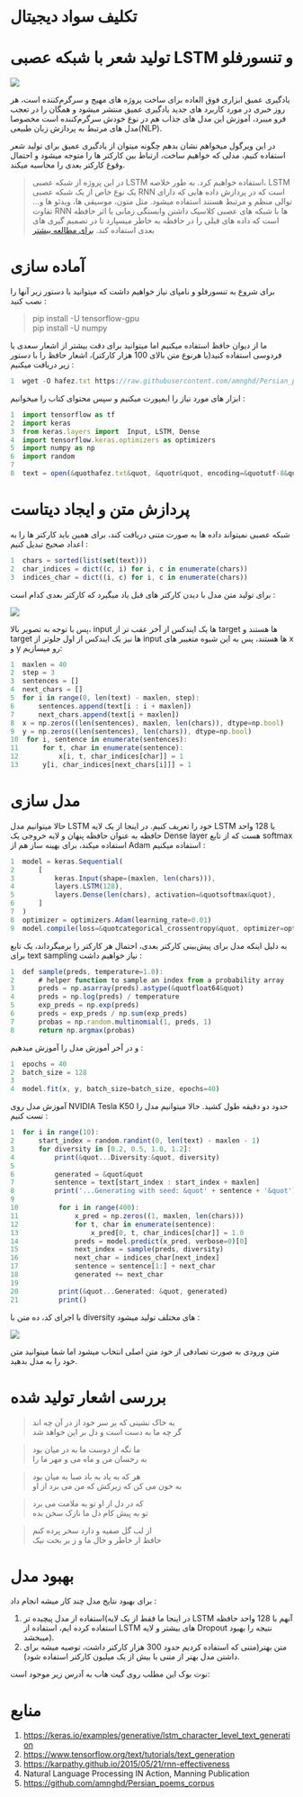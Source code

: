# تکلیف سواد دیجیتال
# <div dir="rtl">
# تولید شعر با شبکه عصبی LSTM و تنسورفلو 
![](https://files.virgool.io/upload/users/1223901/posts/rynq4emx1qcx/5bqtxkgjyhop.jpeg)

یادگیری عمیق ابزاری فوق العاده برای ساخت پروژه های مهیج و سرگرم‌کننده است، هر روز خبری در مورد کاربرد های جدید یادگیری عمیق منتشر میشود و همگان را در تعجب فرو میبرد، آموزش این مدل های جذاب هم در نوع خودش سرگرم‌کننده است مخصوصا مدل های مرتبط به پردازش زبان طبیعی(NLP).

در این ویرگول میخواهم نشان بدهم چگونه میتوان از یادگیری عمیق برای تولید شعر استفاده کنیم، مدلی که خواهیم ساخت، ارتباط بین کارکتر ها را متوجه میشود و احتمال وقوع کارکتر بعدی را محاسبه میکند.
  
> در این پروژه از شبکه عصبی LSTM استفاده خواهیم کرد. به طور خلاصه، LSTM یک نوع خاص از یک شبکه عصبی RNN است که در پردازش داده هایی که دارای توالی منظم و مرتبط هستند استفاده میشود. مثل متون، موسیقی ها، ویدئو ها و...
>تفاوت RNN ها با شبکه های عصبی کلاسیک داشتن وابستگی زمانی یا اثر حافظه است که داده های قبلی را در حافظه به خاطر میسپارد تا در تصمیم گیری های بعدی استفاده کند.
> [برای مطالعه بیشتر](https://colah.github.io/posts/2015-08-Understanding-LSTMs)

# آماده سازی
برای شروع به تنسورفلو و نامپای نیاز خواهیم داشت که میتوانید با دستور زیر آنها را نصب کنید :

>pip install -U tensorflow-gpu<br>
>pip install -U numpy


ما از دیوان حافظ استفاده میکنیم اما میتوانید برای دقت بیشتر از اشعار سعدی یا فردوسی استفاده کنید(یا هرنوع متن بالای 100 هزار کارکتر)، اشعار حافظ را با دستور زیر دریافت میکنیم :

```javascript
1  wget -O hafez.txt https://raw.githubusercontent.com/amnghd/Persian_poems_corpus/master/normalized/hafez_norm.txt
```

ابزار های مورد نیاز را ایمپورت میکنیم و سپس محتوای کتاب را میخوانیم :

```javascript
1  import tensorflow as tf
2  import keras
3  from keras.layers import  Input, LSTM, Dense
4  import tensorflow.keras.optimizers as optimizers
5  import numpy as np
6  import random
7
8  text = open(&quothafez.txt&quot, &quotr&quot, encoding=&quotutf-8&quot).read()
```

# پردازش متن و ایجاد دیتاست

شبکه عصبی نمیتواند داده ها به صورت متنی دریافت کند، برای همین باید کارکتر ها را به اعداد صحیح تبدیل کنیم :

```javascript
1  chars = sorted(list(set(text)))
2  char_indices = dict((c, i) for i, c in enumerate(chars))
3  indices_char = dict((i, c) for i, c in enumerate(chars))
```

برای تولید متن مدل با دیدن کارکتر های قبل یاد میگیرد که کارکتر بعدی کدام است :

![](https://files.virgool.io/upload/users/1223901/posts/rynq4emx1qcx/5378m1t6nquv.jpeg)

پس با توجه به تصویر بالا، input ها یک ایندکس از آخر عقب تر از target ها هستند و target ها نیز یک ایندکس از اول جلوتر از input ها هستند، پس به این شیوه متغییر های x و y رو میسازیم:

```javascript
1  maxlen = 40
2  step = 3
3  sentences = []
4  next_chars = []
5  for i in range(0, len(text) - maxlen, step):
6      sentences.append(text[i : i + maxlen])
7      next_chars.append(text[i + maxlen])
8  x = np.zeros((len(sentences), maxlen, len(chars)), dtype=np.bool)
9  y = np.zeros((len(sentences), len(chars)), dtype=np.bool)
10  for i, sentence in enumerate(sentences):
11      for t, char in enumerate(sentence):
12          x[i, t, char_indices[char]] = 1
13      y[i, char_indices[next_chars[i]]] = 1
```

# مدل سازی

حالا میتوانیم مدل LSTM خود را تعریف کنیم. در اینجا از یک لایه LSTM با 128 واحد حافظه به عنوان حافظه پنهان و لایه خروجی یک Dense layer هست که از تابع softmax استفاده میکند، برای بهینه ساز هم از Adam استفاده میکنیم :

```javascript
1  model = keras.Sequential(
2      [
3          keras.Input(shape=(maxlen, len(chars))),
4          layers.LSTM(128),
5          layers.Dense(len(chars), activation=&quotsoftmax&quot),
6      ]
7  )
8  optimizer = optimizers.Adam(learning_rate=0.01)
9  model.compile(loss=&quotcategorical_crossentropy&quot, optimizer=optimizer)
```

به دلیل اینکه مدل برای پیش‌بینی کارکتر بعدی، احتمال هر کارکتر را برمیگرداند، یک تابع برای text sampling نیاز خواهیم داشت :

```javascript
1  def sample(preds, temperature=1.0):
2      # helper function to sample an index from a probability array
3      preds = np.asarray(preds).astype(&quotfloat64&quot)
4      preds = np.log(preds) / temperature
5      exp_preds = np.exp(preds)
6      preds = exp_preds / np.sum(exp_preds)
7      probas = np.random.multinomial(1, preds, 1)
8      return np.argmax(probas)
```

و در آخر آموزش مدل را آموزش میدهیم :

```javascript
1  epochs = 40
2  batch_size = 128
3
4  model.fit(x, y, batch_size=batch_size, epochs=40)
```

آموزش مدل روی NVIDIA Tesla K50 حدود دو دقیقه طول کشید. حالا میتوانیم مدل را تست کنیم :

```javascript
1  for i in range(10):
2      start_index = random.randint(0, len(text) - maxlen - 1)
3      for diversity in [0.2, 0.5, 1.0, 1.2]:
4          print(&quot...Diversity:&quot, diversity)
5
6          generated = &quot&quot
7          sentence = text[start_index : start_index + maxlen]
8          print('...Generating with seed: &quot' + sentence + '&quot')
9
10          for i in range(400):
11              x_pred = np.zeros((1, maxlen, len(chars)))
12              for t, char in enumerate(sentence):
13                  x_pred[0, t, char_indices[char]] = 1.0
14              preds = model.predict(x_pred, verbose=0)[0]
15              next_index = sample(preds, diversity)
16              next_char = indices_char[next_index]
17              sentence = sentence[1:] + next_char
18              generated += next_char
19  
20          print(&quot...Generated: &quot, generated)
21          print()
```

با اجرای کد، ده متن با diversity های مختلف تولید میشود :

![](https://files.virgool.io/upload/users/1223901/posts/rynq4emx1qcx/plrkjthnkq7a.png)

متن ورودی به صورت تصادفی از خود متن اصلی انتخاب میشود اما شما میتوانید متن خود را به مدل بدهید.



# بررسی اشعار تولید شده

> به خاک نشینی که بر سر خود از در آن چه اند<br>
  > گر چه ما به دست است و دل بر این خواهد شد

> ما نگه از دوست ما به در میان بود<br>
 > به رخسان من و ماه می و مهر ما را

> هر که به یاد به باد صبا به میان بود<br>
  > به خون می کن که زیرکش که من می برد از او

> که در دل از او تو به ملامت می برد<br>
  > تو به پیش کام دل ما نازک سخن بده

> از لب گل صفیه و دارد سحر پرده کنم<br>
  > حافظ ار خاطر و خال ما و ز بر بخت نیک

# بهبود مدل

برای بهبود نتایج مدل چند کار میشه انجام داد :

1. استفاده از مدل پیچیده تر(در اینجا ما فقط از یک لایه LSTM آنهم با 128 واحد حافظه استفاده کرده ایم، استفاده از LSTM های بیشتر و لایه Dropout نتیجه را بهبود میبخشد).
1. متن بهتر(متنی که استفاده کردیم حدود 300 هزار کارکتر داشت، توصیه میشه برای داشتن مدل بهتر از متنی با بیش از یک میلیون کارکتر استفاده شود).



نوت بوک این مطلب روی گیت هاب به آدرس زیر موجود است:

# منابع
1. https://keras.io/examples/generative/lstm_character_level_text_generation
2. https://www.tensorflow.org/text/tutorials/text_generation
3. https://karpathy.github.io/2015/05/21/rnn-effectiveness
4. Natural Language Processing IN Action, Manning Publication
5. https://github.com/amnghd/Persian_poems_corpus
<div dir="rtl">
